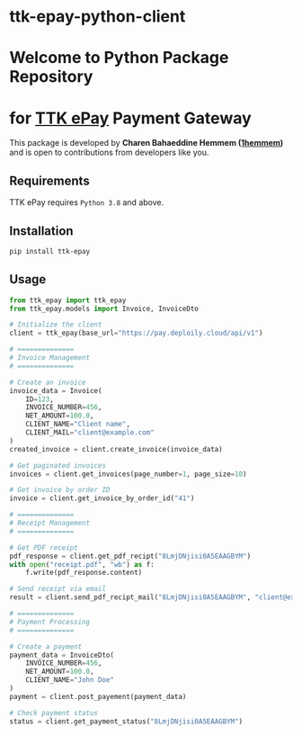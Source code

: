 # ttk-epay-python-client

# Welcome to Python Package Repository
# for [TTK ePay](https://pay.deploily.cloud) Payment Gateway

This package is developed by **Charen Bahaeddine Hemmem ([1hemmem](https://github.com/1hemmem))** and is open to contributions from developers like you.

## Requirements
TTK ePay requires `Python 3.8` and above.

## Installation
```bash
pip install ttk-epay
```

## Usage
```python
from ttk_epay import ttk_epay
from ttk_epay.models import Invoice, InvoiceDto

# Initialize the client
client = ttk_epay(base_url="https://pay.deploily.cloud/api/v1")

# ==============
# Invoice Management
# ==============

# Create an invoice
invoice_data = Invoice(
    ID=123,
    INVOICE_NUMBER=456,
    NET_AMOUNT=100.0,
    CLIENT_NAME="Client name",
    CLIENT_MAIL="client@example.com"
)
created_invoice = client.create_invoice(invoice_data)

# Get paginated invoices
invoices = client.get_invoices(page_number=1, page_size=10)

# Get invoice by order ID
invoice = client.get_invoice_by_order_id("41")

# ==============
# Receipt Management
# ==============

# Get PDF receipt
pdf_response = client.get_pdf_recipt("8LmjDNjisi0A5EAAGBYM")
with open("receipt.pdf", "wb") as f:
    f.write(pdf_response.content)

# Send receipt via email
result = client.send_pdf_recipt_mail("8LmjDNjisi0A5EAAGBYM", "client@example.com")

# ==============
# Payment Processing
# ==============

# Create a payment
payment_data = InvoiceDto(
    INVOICE_NUMBER=456,
    NET_AMOUNT=100.0,
    CLIENT_NAME="John Doe"
)
payment = client.post_payement(payment_data)

# Check payment status
status = client.get_payment_status("8LmjDNjisi0A5EAAGBYM")

```
